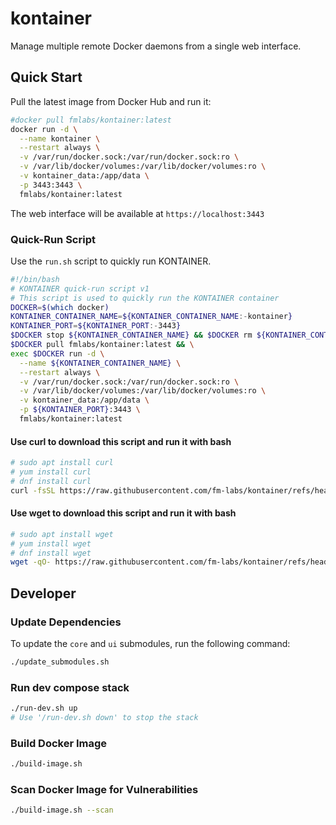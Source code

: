 # kontainer

Manage multiple remote Docker daemons from a single web interface.


## Quick Start

Pull the latest image from Docker Hub and run it:

```bash
#docker pull fmlabs/kontainer:latest
docker run -d \
  --name kontainer \
  --restart always \
  -v /var/run/docker.sock:/var/run/docker.sock:ro \
  -v /var/lib/docker/volumes:/var/lib/docker/volumes:ro \
  -v kontainer_data:/app/data \
  -p 3443:3443 \
  fmlabs/kontainer:latest
```

The web interface will be available at `https://localhost:3443`


### Quick-Run Script

Use the `run.sh` script to quickly run KONTAINER.

```bash
#!/bin/bash
# KONTAINER quick-run script v1
# This script is used to quickly run the KONTAINER container
DOCKER=$(which docker)
KONTAINER_CONTAINER_NAME=${KONTAINER_CONTAINER_NAME:-kontainer}
KONTAINER_PORT=${KONTAINER_PORT:-3443}
$DOCKER stop ${KONTAINER_CONTAINER_NAME} && $DOCKER rm ${KONTAINER_CONTAINER_NAME}
$DOCKER pull fmlabs/kontainer:latest && \
exec $DOCKER run -d \
  --name ${KONTAINER_CONTAINER_NAME} \
  --restart always \
  -v /var/run/docker.sock:/var/run/docker.sock:ro \
  -v /var/lib/docker/volumes:/var/lib/docker/volumes:ro \
  -v kontainer_data:/app/data \
  -p ${KONTAINER_PORT}:3443 \
  fmlabs/kontainer:latest

```

#### Use curl to download this script and run it with bash

```bash
# sudo apt install curl
# yum install curl
# dnf install curl
curl -fsSL https://raw.githubusercontent.com/fm-labs/kontainer/refs/heads/main/run.sh | bash
```

#### Use wget to download this script and run it with bash

```bash
# sudo apt install wget
# yum install wget
# dnf install wget
wget -qO- https://raw.githubusercontent.com/fm-labs/kontainer/refs/heads/main/run.sh | bash
```

## Developer

### Update Dependencies

To update the `core` and `ui` submodules, run the following command:

```bash
./update_submodules.sh
```


### Run dev compose stack

```bash
./run-dev.sh up
# Use '/run-dev.sh down' to stop the stack
```

### Build Docker Image

```bash
./build-image.sh
```

### Scan Docker Image for Vulnerabilities

```bash
./build-image.sh --scan
```